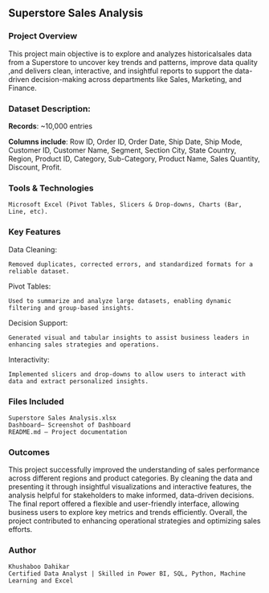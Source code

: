 ## Superstore Sales Analysis

### Project Overview
This project main objective is to explore and analyzes historicalsales data from a Superstore to uncover key trends and patterns, improve data quality ,and 
delivers clean, interactive, and insightful reports to support the data-driven decision-making across departments like Sales, Marketing, and Finance.

### Dataset Description:

**Records**: ~10,000 entries

**Columns include**: Row ID,	Order ID,	Order Date,	Ship Date, Ship Mode, 	Customer ID, 	Customer Name, 	Segment,  Section	City, 	State	Country,	Region, 
Product ID, Category, 	Sub-Category, 	Product Name, 	 Sales 	Quantity, 	Discount,	 Profit.

### Tools & Technologies
    Microsoft Excel (Pivot Tables, Slicers & Drop-downs, Charts (Bar, Line, etc).

### Key Features 
Data Cleaning: 
              
    Removed duplicates, corrected errors, and standardized formats for a reliable dataset.

Pivot Tables:

    Used to summarize and analyze large datasets, enabling dynamic filtering and group-based insights.

Decision Support:

    Generated visual and tabular insights to assist business leaders in enhancing sales strategies and operations.

Interactivity:

    Implemented slicers and drop-downs to allow users to interact with data and extract personalized insights.

### Files Included

	Superstore Sales Analysis.xlsx
	Dashboard– Screenshot of Dashboard
	README.md – Project documentation

### Outcomes
This project successfully improved the understanding of sales performance across different regions and product categories. By cleaning the data and presenting it 
through insightful visualizations and interactive features, the analysis helpful for stakeholders to make informed, data-driven decisions. 
The final report offered a flexible and user-friendly interface, allowing business users to explore key metrics and trends efficiently. 
Overall, the project contributed to enhancing operational strategies and optimizing sales efforts.

### Author

    Khushaboo Dahikar
    Certified Data Analyst | Skilled in Power BI, SQL, Python, Machine Learning and Excel
    
